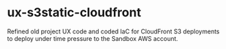 # ux-s3static-cloudfront
Refined old project UX code and coded IaC for CloudFront S3 deployments to deploy under time pressure to the Sandbox AWS account.
